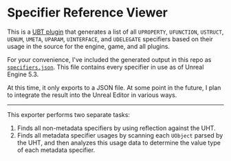 # Specifier Reference Viewer
This is a [UBT plugin](https://unrealist.org/uht-plugins) that generates a list of all `UPROPERTY`, `UFUNCTION`, `USTRUCT`, `UENUM`, `UMETA`, `UPARAM`, `UINTERFACE`, and `UDELEGATE` specifiers based on their usage in the source for the engine, game, and all plugins.

For your convenience, I've included the generated output in this repo as [`specifiers.json`](https://github.com/the-unrealist/specifier-reference-viewer/blob/main/specifiers.json). This file contains every specifier in use as of Unreal Engine 5.3.

At this time, it only exports to a JSON file. At some point in the future, I plan to integrate the result into the Unreal Editor in various ways.

-----

This exporter performs two separate tasks:
1. Finds all non-metadata specifiers by using reflection against the UHT.
2. Finds all metadata specifier usages by scanning each `UObject` parsed by the UHT, and then analyzes this usage data to determine the value type of each metadata specifier.
